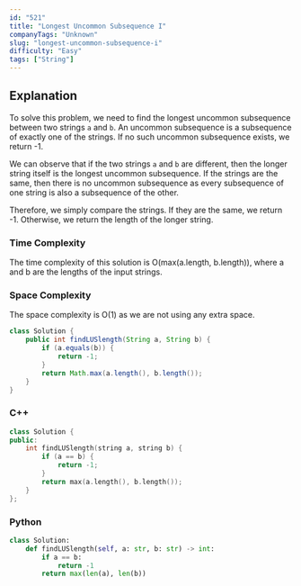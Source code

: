 ```yaml
---
id: "521"
title: "Longest Uncommon Subsequence I"
companyTags: "Unknown"
slug: "longest-uncommon-subsequence-i"
difficulty: "Easy"
tags: ["String"]
---
```


## Explanation
To solve this problem, we need to find the longest uncommon subsequence between two strings `a` and `b`. An uncommon subsequence is a subsequence of exactly one of the strings. If no such uncommon subsequence exists, we return -1.

We can observe that if the two strings `a` and `b` are different, then the longer string itself is the longest uncommon subsequence. If the strings are the same, then there is no uncommon subsequence as every subsequence of one string is also a subsequence of the other.

Therefore, we simply compare the strings. If they are the same, we return -1. Otherwise, we return the length of the longer string.

### Time Complexity
The time complexity of this solution is O(max(a.length, b.length)), where a and b are the lengths of the input strings.

### Space Complexity
The space complexity is O(1) as we are not using any extra space.
```java
class Solution {
    public int findLUSlength(String a, String b) {
        if (a.equals(b)) {
            return -1;
        }
        return Math.max(a.length(), b.length());
    }
}
```

### C++
```cpp
class Solution {
public:
    int findLUSlength(string a, string b) {
        if (a == b) {
            return -1;
        }
        return max(a.length(), b.length());
    }
};
```

### Python
```python
class Solution:
    def findLUSlength(self, a: str, b: str) -> int:
        if a == b:
            return -1
        return max(len(a), len(b))
```